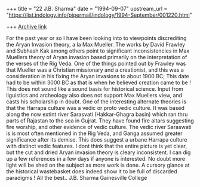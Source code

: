 +++
title = "22 J.B. Sharma"
date = "1994-09-07"
upstream_url = "https://list.indology.info/pipermail/indology/1994-September/001220.html"

+++
[Archive link](https://list.indology.info/pipermail/indology/1994-September/001220.html)

 For the past year or so I have been looking into to viewpoints 
discrediting the Aryan Invasion theory, a la Max Mueller. The works 
by David Frawley and Subhash Kak among others point to significant 
inconsistencies in Max Muellers theory of Aryan invasion based 
primarily on the interpretation of the verses of the Rig Veda. One of 
the things pointed out by Frawley was that Mueller was a Christian 
missionary and a creationist, and this was a consideration in his 
fixing the Aryan invasions to about 1900 BC; This date had to be 
within 3000 BC as that is when he believed creation came to be ! This 
does not sound like a sound basis for historical science. Input from 
liguistics and archeology also does not support Max Muellers view, 
and casts his scholarship in doubt.
 One of the interesting alternate theories is that the Harrapa 
culture was a vedic or proto vedic culture. It was based along the 
now extint river Sarasvati (Hakkar-Ghagra basin) which ran thru parts 
of Rajastan to the sea in Gujrat. They have found fire altars 
suggesting fire worship, and other evidence of vedic culture. The 
vedic river Saraswati is is most often mentioned in the Rig Veda, and 
Ganga assumed greater significance after its demise. This does 
suggest a urbane Harrapa culture with distinct vedic features. I dont 
think that the entire picture is yet clear, but the cut and dried 
Aryan invasion theory is cleary inconsistent. I can dig up a few 
references in a few days if anyone is interested.
  No doubt more light will be shed on the subject as more work is 
done. A cursory glance at the historical wastebasket does indeed show 
it to be full of discarded paradigms ! 
All the best..
J.B. Sharma
Gainesville College






